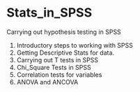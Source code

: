 # Stats_in_SPSS
Carrying out hypothesis testing in SPSS
1. Introductory steps to working with SPSS
2. Getting Descriptive Stats for data.
3. Carrying out T tests in SPSS
4. Chi_Square Tests in SPSS
5. Correlation tests for variables
6. ANOVA and ANCOVA
